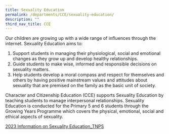 ```yaml
---
title: Sexuality Education
permalink: /departments/CCE/sexuality-education/
description: ""
third_nav_title: CCE
---
```

Our children are growing up with a wide range of influences through the internet. Sexuality Education aims to:

1.  Support students in managing their physiological, social and emotional changes as they grow up and develop healthy relationships.
2.  Guide students to make wise, informed and responsible decisions on sexuality matters.
3.  Help students develop a moral compass and respect for themselves and others by having positive mainstream values and attitudes about sexuality that are premised on the family as the basic unit of society.

  

Character and Citizenship Education (CCE) supports Sexuality Education by teaching students to manage interpersonal relationships. Sexuality Education is conducted for the Primary 5 and 6 students through the Growing Years Programme which covers the physical, emotional, social and ethical aspects of sexuality.

[2023 Information on Sexuality Education_TNPS](/files/2023%20Info%20on%20SEd%20TNPS.pdf)